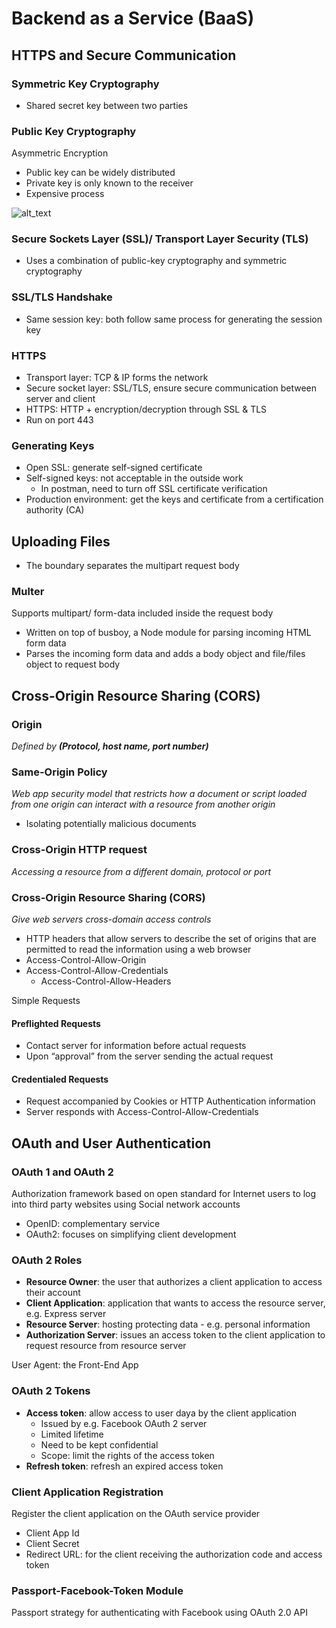 
# Backend as a Service (BaaS)


## HTTPS and Secure Communication


### Symmetric Key Cryptography



*   Shared secret key between two parties


### Public Key Cryptography

Asymmetric Encryption



*   Public key can be widely distributed
*   Private key is only known to the receiver
*   Expensive process


![alt_text](images/image2.png "image_tooltip")



### Secure Sockets Layer (SSL)/ Transport Layer Security (TLS)



*   Uses a combination of public-key cryptography and symmetric cryptography


### SSL/TLS Handshake





*   Same session key: both follow same process for generating the session key


### HTTPS






*   Transport layer: TCP & IP forms the network
*   Secure socket layer: SSL/TLS, ensure secure communication between server and client
*   HTTPS: HTTP + encryption/decryption through SSL & TLS
*   Run on port 443


### Generating Keys



*   Open SSL: generate self-signed certificate
*   Self-signed keys: not acceptable in the outside work
    *   In postman, need to turn off SSL certificate verification
*   Production environment: get the keys and certificate from a certification authority (CA)


## Uploading Files



*   The boundary separates the multipart request body


### Multer

Supports multipart/ form-data included inside the request body



*   Written on top of busboy, a Node module for parsing incoming HTML form data
*   Parses the incoming form data and adds a body object and file/files object to request body


## Cross-Origin Resource Sharing (CORS)


### Origin

_Defined by **(Protocol, host name, port number)**_


### Same-Origin Policy

_Web app security model that restricts how a document or script loaded from one origin can interact with a resource from another origin_



*   Isolating potentially malicious documents



### Cross-Origin HTTP request

_Accessing a resource from a different domain, protocol or port_


### Cross-Origin Resource Sharing (CORS)

_Give web servers cross-domain access controls_



*   HTTP headers that allow servers to describe the set of origins that are permitted to read the information using a web browser
*   Access-Control-Allow-Origin
*   Access-Control-Allow-Credentials
    *   Access-Control-Allow-Headers

Simple Requests


#### Preflighted Requests



*   Contact server for information before actual requests
*   Upon “approval” from the server sending the actual request





#### Credentialed Requests



*   Request accompanied by Cookies or HTTP Authentication information
*   Server responds with Access-Control-Allow-Credentials


## OAuth and User Authentication


### OAuth 1 and OAuth 2

Authorization framework based on open standard for Internet users to log into third party websites using Social network accounts



*   OpenID: complementary service
*   OAuth2: focuses on simplifying client development


### OAuth 2 Roles



*   **Resource Owner**: the user that authorizes a client application to access their account
*   **Client Application**: application that wants to access the resource server, e.g. Express server
*   **Resource Server**: hosting protecting data - e.g. personal information
*   **Authorization Server**: issues an access token to the client application to request resource from resource server



User Agent: the Front-End App


### OAuth 2 Tokens



*   **Access token**: allow access to user daya by the client application
    *   Issued by e.g. Facebook OAuth 2 server
    *   Limited lifetime
    *   Need to be kept confidential
    *   Scope: limit the rights of the access token
*   **Refresh token**: refresh an expired access token


### Client Application Registration

Register the client application on the OAuth service provider



*   Client App Id
*   Client Secret
*   Redirect URL: for the client receiving the authorization code and access token


### Passport-Facebook-Token Module

Passport strategy for authenticating with Facebook using OAuth 2.0 API
